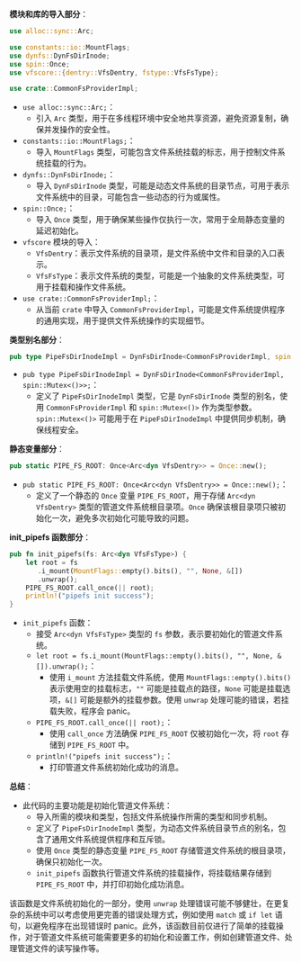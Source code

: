 **模块和库的导入部分**：
```rust
use alloc::sync::Arc;

use constants::io::MountFlags;
use dynfs::DynFsDirInode;
use spin::Once;
use vfscore::{dentry::VfsDentry, fstype::VfsFsType};

use crate::CommonFsProviderImpl;
```
- `use alloc::sync::Arc;`：
    - 引入 `Arc` 类型，用于在多线程环境中安全地共享资源，避免资源复制，确保并发操作的安全性。
- `constants::io::MountFlags;`：
    - 导入 `MountFlags` 类型，可能包含文件系统挂载的标志，用于控制文件系统挂载的行为。
- `dynfs::DynFsDirInode;`：
    - 导入 `DynFsDirInode` 类型，可能是动态文件系统的目录节点，可用于表示文件系统中的目录，可能包含一些动态的行为或属性。
- `spin::Once;`：
    - 导入 `Once` 类型，用于确保某些操作仅执行一次，常用于全局静态变量的延迟初始化。
- `vfscore` 模块的导入：
    - `VfsDentry`：表示文件系统的目录项，是文件系统中文件和目录的入口表示。
    - `VfsFsType`：表示文件系统的类型，可能是一个抽象的文件系统类型，可用于挂载和操作文件系统。
- `use crate::CommonFsProviderImpl;`：
    - 从当前 `crate` 中导入 `CommonFsProviderImpl`，可能是文件系统提供程序的通用实现，用于提供文件系统操作的实现细节。


**类型别名部分**：
```rust
pub type PipeFsDirInodeImpl = DynFsDirInode<CommonFsProviderImpl, spin::Mutex<()>>;
```
- `pub type PipeFsDirInodeImpl = DynFsDirInode<CommonFsProviderImpl, spin::Mutex<()>>;`：
    - 定义了 `PipeFsDirInodeImpl` 类型，它是 `DynFsDirInode` 类型的别名，使用 `CommonFsProviderImpl` 和 `spin::Mutex<()>` 作为类型参数。`spin::Mutex<()>` 可能用于在 `PipeFsDirInodeImpl` 中提供同步机制，确保线程安全。


**静态变量部分**：
```rust
pub static PIPE_FS_ROOT: Once<Arc<dyn VfsDentry>> = Once::new();
```
- `pub static PIPE_FS_ROOT: Once<Arc<dyn VfsDentry>> = Once::new();`：
    - 定义了一个静态的 `Once` 变量 `PIPE_FS_ROOT`，用于存储 `Arc<dyn VfsDentry>` 类型的管道文件系统根目录项。`Once` 确保该根目录项只被初始化一次，避免多次初始化可能导致的问题。


**init_pipefs 函数部分**：
```rust
pub fn init_pipefs(fs: Arc<dyn VfsFsType>) {
    let root = fs
       .i_mount(MountFlags::empty().bits(), "", None, &[])
       .unwrap();
    PIPE_FS_ROOT.call_once(|| root);
    println!("pipefs init success");
}
```
- `init_pipefs` 函数：
    - 接受 `Arc<dyn VfsFsType>` 类型的 `fs` 参数，表示要初始化的管道文件系统。
    - `let root = fs.i_mount(MountFlags::empty().bits(), "", None, &[]).unwrap();`：
        - 使用 `i_mount` 方法挂载文件系统，使用 `MountFlags::empty().bits()` 表示使用空的挂载标志，`""` 可能是挂载点的路径，`None` 可能是挂载选项，`&[]` 可能是额外的挂载参数。使用 `unwrap` 处理可能的错误，若挂载失败，程序会 panic。
    - `PIPE_FS_ROOT.call_once(|| root);`：
        - 使用 `call_once` 方法确保 `PIPE_FS_ROOT` 仅被初始化一次，将 `root` 存储到 `PIPE_FS_ROOT` 中。
    - `println!("pipefs init success");`：
        - 打印管道文件系统初始化成功的消息。


**总结**：
- 此代码的主要功能是初始化管道文件系统：
    - 导入所需的模块和类型，包括文件系统操作所需的类型和同步机制。
    - 定义了 `PipeFsDirInodeImpl` 类型，为动态文件系统目录节点的别名，包含了通用文件系统提供程序和互斥锁。
    - 使用 `Once` 类型的静态变量 `PIPE_FS_ROOT` 存储管道文件系统的根目录项，确保只初始化一次。
    - `init_pipefs` 函数执行管道文件系统的挂载操作，将挂载结果存储到 `PIPE_FS_ROOT` 中，并打印初始化成功消息。


该函数是文件系统初始化的一部分，使用 `unwrap` 处理错误可能不够健壮，在更复杂的系统中可以考虑使用更完善的错误处理方式，例如使用 `match` 或 `if let` 语句，以避免程序在出现错误时 panic。此外，该函数目前仅进行了简单的挂载操作，对于管道文件系统可能需要更多的初始化和设置工作，例如创建管道文件、处理管道文件的读写操作等。